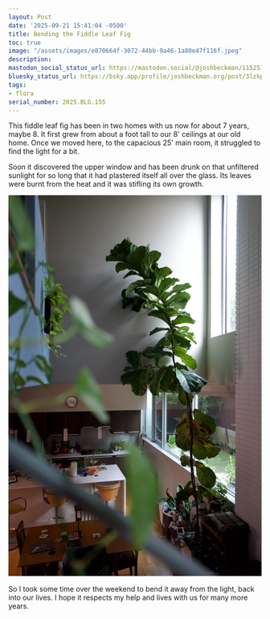 ```yaml
---
layout: Post
date: '2025-09-21 15:41:04 -0500'
title: Bending the Fiddle Leaf Fig
toc: true
image: "/assets/images/e870664f-3072-44bb-9a46-1a80e47f116f.jpeg"
description:
mastodon_social_status_url: https://mastodon.social/@joshbeckman/115257654682352136
bluesky_status_url: https://bsky.app/profile/joshbeckman.org/post/3lzkptf4fhs2o
tags:
- flora
serial_number: 2025.BLG.155
---
```

This fiddle leaf fig has been in two homes with us now for about 7 years, maybe 8. It first grew from about  a foot tall to our 8' ceilings at our old home. Once we moved here, to the capacious 25' main room, it struggled to find the light for a bit. 

Soon it discovered the upper window and has been drunk on that unfiltered sunlight for so long that it had plastered itself all over the glass. Its leaves were burnt from the heat and it was stifling its own growth.

![The full height of the fiddle leaf on a cloudy morning](/assets/images/e870664f-3072-44bb-9a46-1a80e47f116f.jpeg)

So I took some time over the weekend to bend it away from the light, back into our lives. I hope it respects my help and lives with us for many more years.
